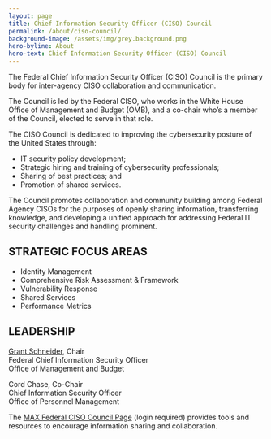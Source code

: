 ```yaml
---
layout: page
title: Chief Information Security Officer (CISO) Council
permalink: /about/ciso-council/
background-image: /assets/img/grey.background.png
hero-byline: About
hero-text: Chief Information Security Officer (CISO) Council
---
```

The Federal Chief Information Security Officer (CISO) Council is the primary body for inter-agency CISO collaboration and communication.

The Council is led by the Federal CISO, who works in the White House Office of Management and Budget (OMB), and a co-chair who’s a member of the Council, elected to serve in that role.

The CISO Council is dedicated to improving the cybersecurity posture of the United States through:
* IT security policy development;
* Strategic hiring and training of cybersecurity professionals;
* Sharing of best practices; and
* Promotion of shared services.

The Council promotes collaboration and community building among Federal Agency CISOs for the purposes of openly sharing information, transferring knowledge, and developing a unified approach for addressing Federal IT security challenges and handling prominent.

## STRATEGIC FOCUS AREAS
* Identity Management
* Comprehensive Risk Assessment & Framework
* Vulnerability Response
* Shared Services
* Performance Metrics

## LEADERSHIP
[Grant Schneider](https://www.cio.gov/about/members-and-leadership/schneider-grant/), Chair  
Federal Chief Information Security Officer  
Office of Management and Budget  

Cord Chase, Co-Chair  
Chief Information Security Officer  
Office of Personnel Management  


The [MAX Federal CISO Council Page](https://community.max.gov/display/Egov/Federal+CISO+Council) (login required) provides tools and resources to encourage information sharing and collaboration.
